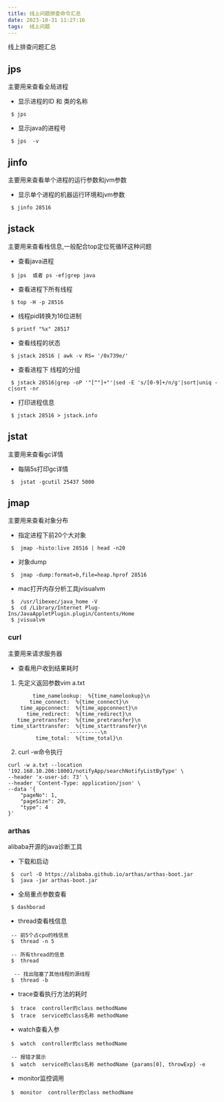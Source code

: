 ```yaml
---
title: 线上问题排查命令汇总
date: 2023-10-31 11:27:16
tags:  线上问题
---
```


线上排查问题汇总
<!--more-->


## jps
主要用来查看全局进程
* 显示进程的ID 和 类的名称
```
 $ jps   
```
* 显示java的进程号   
```
 $ jps  -v
```

## jinfo
主要用来查看单个进程的运行参数和jvm参数
* 显示单个进程的机器运行环境和jvm参数
```
 $ jinfo 28516
```

## jstack
主要用来查看栈信息,一般配合top定位死循环这种问题
* 查看java进程
```
 $ jps  或者 ps -ef|grep java 
```
* 查看进程下所有线程
```
 $ top -H -p 28516 
```
* 线程pid转换为16位进制
```
 $ printf "%x" 28517
```
* 查看线程的状态
```
 $ jstack 28516 | awk -v RS= '/0x739e/'
```
* 查看进程下 线程的分组
```
 $ jstack 28516|grep -oP '"[^"]+"'|sed -E 's/[0-9]+/n/g'|sort|uniq -c|sort -nr
```
* 打印进程信息
```
 $ jstack 28516 > jstack.info
```

## jstat
主要用来查看gc详情
* 每隔5s打印gc详情
```
 $  jstat -gcutil 25437 5000
```

## jmap
主要用来查看对象分布
* 指定进程下前20个大对象
```
 $  jmap -histo:live 28516 | head -n20
```
* 对象dump
```
 $  jmap -dump:format=b,file=heap.hprof 28516
```
* mac打开内存分析工具jvisualvm
```
 $  /usr/libexec/java_home -V
 $  cd /Library/Internet Plug-Ins/JavaAppletPlugin.plugin/Contents/Home
 $ jvisualvm
```

### curl
主要用来请求服务器
* 查看用户收到结果耗时   
1. 先定义返回参数vim a.txt 
```
        time_namelookup:  %{time_namelookup}\n
       time_connect:  %{time_connect}\n
    time_appconnect:  %{time_appconnect}\n
      time_redirect:  %{time_redirect}\n
   time_pretransfer:  %{time_pretransfer}\n
 time_starttransfer:  %{time_starttransfer}\n
                    ----------\n
         time_total:  %{time_total}\n
```
2. curl -w命令执行
```
curl -w a.txt --location '192.168.10.206:18001/notifyApp/searchNotifyListByType' \
--header 'x-user-id: 73' \
--header 'Content-Type: application/json' \
--data '{
    "pageNo": 1,
    "pageSize": 20,
    "type": 4
}'
```

### arthas
alibaba开源的java诊断工具

* 下载和启动
```
 $  curl -O https://alibaba.github.io/arthas/arthas-boot.jar
 $  java -jar arthas-boot.jar
```
* 全局重点参数查看
```
 $ dashborad
```

* thread查看栈信息
```
 -- 前5个占cpu的栈信息
 $  thread -n 5

 -- 所有thread的信息
 $  thread

  -- 找出阻塞了其他线程的源线程
 $  thread -b
```
* trace查看执行方法的耗时
```
 $  trace  controller的class methodName
 $  trace  service的class名称 methodName
```
* watch查看入参
```
 $  watch  controller的class methodName

 -- 报错才展示
 $  watch  service的class名称 methodName {params[0], throwExp} -e
```
* monitor监控调用
```
 $  monitor  controller的class methodName
```
